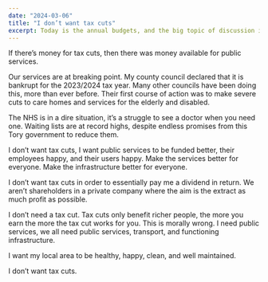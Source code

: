 ```yaml
---
date: "2024-03-06"
title: "I don’t want tax cuts"
excerpt: Today is the annual budgets, and the big topic of discussion is tax cuts. We already had a cut to national insurance in January, and now they're announcing more tax cuts. I don't want tax cuts. I don't need tax cuts. I need public services to be funded and functional
---
```


If there’s money for tax cuts, then there was money available for public services.

Our services are at breaking point. My county council declared that it is bankrupt for the 2023/2024 tax year. Many other councils have been doing this, more than ever before. Their first course of action was to make severe cuts to care homes and services for the elderly and disabled.

The NHS is in a dire situation, it’s a struggle to see a doctor when you need one. Waiting lists are at record highs, despite endless promises from this Tory government to reduce them.

I don’t want tax cuts, I want public services to be funded better, their employees happy, and their users happy. Make the services better for everyone. Make the infrastructure better for everyone.

I don’t want tax cuts in order to essentially pay me a dividend in return. We aren’t shareholders in a private company where the aim is the extract as much profit as possible.

I don’t need a tax cut. Tax cuts only benefit richer people, the more you earn the more the tax cut works for you. This is morally wrong. I need public services, we all need public services, transport, and functioning infrastructure.

I want my local area to be healthy, happy, clean, and well maintained.

I don’t want tax cuts.
